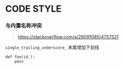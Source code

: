 CODE STYLE
==========

### 与内置名称冲突

> <https://stackoverflow.com/a/28091085/4757521>

`single_trailing_underscore_` 末尾增加下划线

    def foo(id_):
        pass
